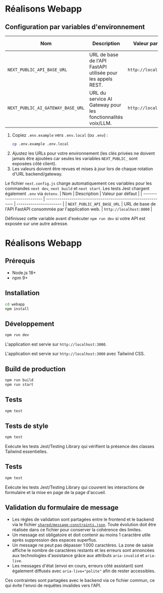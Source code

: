 # Réalisons Webapp

## Configuration par variables d'environnement

| Nom | Description | Valeur par défaut | Recommandations de sécurité |
| --- | ----------- | ----------------- | ---------------------------- |
| `NEXT_PUBLIC_API_BASE_URL` | URL de base de l'API FastAPI utilisée pour les appels REST. | `http://localhost:8000` | Aucune donnée sensible ne doit être exposée ; utilisez un domaine HTTPS en production. |
| `NEXT_PUBLIC_AI_GATEWAY_BASE_URL` | URL du service AI Gateway pour les fonctionnalités voix/LLM. | `http://localhost:8010` | Conserver la valeur publique mais privilégier le HTTPS et limiter l'accès réseau. |

1. Copiez `.env.example` vers `.env.local` (ou `.env`) :
   ```bash
   cp .env.example .env.local
   ```
2. Ajustez les URLs pour votre environnement (les clés privées ne doivent jamais être ajoutées car seules les variables `NEXT_PUBLIC_` sont exposées côté client).
3. Les valeurs doivent être revues et mises à jour lors de chaque rotation d'URL backend/gateway.

Le fichier `next.config.js` charge automatiquement ces variables pour les commandes `next dev`, `next build` et `next start`. Les tests Jest chargent également `.env` via `dotenv`.
| Nom                        | Description                                                   | Valeur par défaut       |
| -------------------------- | ------------------------------------------------------------- | ----------------------- |
| `NEXT_PUBLIC_API_BASE_URL` | URL de base de l'API FastAPI consommée par l'application web. | `http://localhost:8000` |

Définissez cette variable avant d'exécuter `npm run dev` si votre API est exposée sur une autre adresse.

# Réalisons Webapp

## Prérequis

- Node.js 18+
- npm 9+

## Installation

```bash
cd webapp
npm install
```

## Développement

```bash
npm run dev
```
L'application est servie sur `http://localhost:3000`.

L'application est servie sur `http://localhost:3000` avec Tailwind CSS.

## Build de production

```bash
npm run build
npm run start
```

## Tests
```bash
npm test
```
## Tests de style

```bash
npm test
```

Exécute les tests Jest/Testing Library qui vérifient la présence des classes Tailwind essentielles.
## Tests
```bash
npm test
```
Exécute les tests Jest/Testing Library qui couvrent les interactions de formulaire et la mise en page de la page d'accueil.

## Validation du formulaire de message
- Les règles de validation sont partagées entre le frontend et le backend via le fichier [`shared/message-constraints.json`](../shared/message-constraints.json). Toute évolution doit être réalisée dans ce fichier pour conserver la cohérence des limites.
- Un message est obligatoire et doit contenir au moins 1 caractère utile après suppression des espaces superflus.
- Un message ne peut pas dépasser 1 000 caractères. La zone de saisie affiche le nombre de caractères restants et les erreurs sont annoncées aux technologies d'assistance grâce aux attributs `aria-invalid` et `aria-live`.
- Les messages d'état (envoi en cours, erreurs côté assistant) sont également diffusés avec `aria-live="polite"` afin de rester accessibles.

Ces contraintes sont partagées avec le backend via ce fichier commun, ce qui évite l'envoi de requêtes invalides vers l'API.
